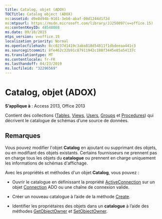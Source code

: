 ```yaml
---
title: Catalog, objet (ADOX)
TOCTitle: Catalog object (ADOX)
ms:assetid: d9e8d94b-9161-3eb6-abaf-00d1244d1f2d
ms:mtpsurl: https://msdn.microsoft.com/library/JJ250097(v=office.15)
ms:contentKeyID: 48548068
ms.date: 09/18/2015
mtps_version: v=office.15
localization_priority: Normal
ms.openlocfilehash: 8cc0237d1419c3aba818d54811f1dbdeeaa441c3
ms.sourcegitcommit: 8fe462c32b91c87911942c188f3445e85a54137c
ms.translationtype: MT
ms.contentlocale: fr-FR
ms.lasthandoff: 04/23/2019
ms.locfileid: "32296569"
---
```

# <a name="catalog-object-adox"></a>Catalog, objet (ADOX)


**S’applique à** : Access 2013, Office 2013

Contient des collections ([Tables](tables-collection-adox.md), [Views](views-collection-adox.md), [Users](users-collection-adox.md), [Groups](groups-collection-adox.md) et [Procedures](procedures-collection-adox.md)) qui décrivent le catalogue de schémas d’une source de données.

## <a name="remarks"></a>Remarques

Vous pouvez modifier l'objet **Catalog** en ajoutant ou supprimant des objets, ou en modifiant des objets existants. Certains fournisseurs ne prennent pas en charge tous les objets du **catalogue** ou prennent en charge uniquement les informations de schémas d'affichage.

Avec les propriétés et méthodes d'un objet **Catalog**, vous pouvez :

- Ouvrir le catalogue en définissant la propriété [ActiveConnection](activeconnection-property-adox.md) sur un objet [Connection](connection-object-ado.md) ADO ou une chaîne de connexion valide.

- Créer un nouveau catalogue à l’aide de la méthode [Create](create-method-adox.md).

- Identifier les propriétaires des objets dans un **catalogue** à l’aide des méthodes [GetObjectOwner](getobjectowner-method-adox.md) et [SetObjectOwner](https://docs.microsoft.com/office/vba/access/concepts/miscellaneous/setobjectowner-method-adox).

